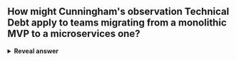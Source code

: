 ## How might Cunningham's observation Technical Debt apply to teams migrating from a monolithic MVP to a microservices one?
<details>
<summary><b>Reveal answer</b></summary>
Fast and dirty to create. In the long term, the code is a pain to maintain.<br><br>When migrating maybe consider paying down any tech debt in the new microservice system
</details>
